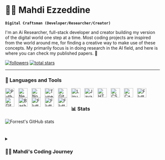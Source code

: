 # 🏄‍♂️ Mahdi Ezzeddine

**`Digital Craftsman (Developer/Researcher/Creator)`**

I'm an Ai Researcher, full-stack developer and creator building my version of the digital world one step at a time. Most coding projects are inspired from the world around me, for finding a creative way to make use of these concepts. My primarily focus is in doing research in the AI field, and here is where you can check my published papers. 🤞

   <p align="left">
      <a href="https://github.com/EzzMahdi?tab=followers">
         <img alt="followers" title="Follow me on Github" src="https://custom-icon-badges.demolab.com/github/followers/EzzMahdi?color=236ad3&labelColor=1155ba&style=for-the-badge&logo=person-add&label=Follow&logoColor=white"/></a>
      <a href="https://github.com/EzzMahdi?tab=repositories&sort=stargazers">
         <img alt="total stars" title="Total stars on GitHub" src="https://custom-icon-badges.demolab.com/github/stars/EzzMahdi?color=55960c&style=for-the-badge&labelColor=488207&logo=star"/></a>
   </p>

---

### 🧰 Languages and Tools

<img align="left" alt="Python" width="30px" style="padding-right:10px;" src="https://cdn.jsdelivr.net/gh/devicons/devicon/icons/python/python-plain.svg" />
<img align="left" alt="Next.js" width="30px" style="padding-right:10px;" src="https://cdn.jsdelivr.net/gh/devicons/devicon@latest/icons/nextjs/nextjs-original.svg"/>
<img align="left" alt="NodeJS" width="30px" style="padding-right:10px;" src="https://cdn.jsdelivr.net/gh/devicons/devicon/icons/nodejs/nodejs-original.svg" />
<img align="left" alt="TypeScript" width="30px" style="padding-right:10px;" src="https://cdn.jsdelivr.net/gh/devicons/devicon/icons/typescript/typescript-plain.svg" />
<img align="left" alt="Git" width="30px" style="padding-right:10px;" src="https://cdn.jsdelivr.net/gh/devicons/devicon/icons/git/git-original.svg" />
<img align="left" alt="Linux" width="30px" style="padding-right:10px;" src="https://cdn.jsdelivr.net/gh/devicons/devicon/icons/linux/linux-original.svg" />
<img align="left" alt="JavaScript" width="30px" style="padding-right:10px;" src="https://cdn.jsdelivr.net/gh/devicons/devicon/icons/javascript/javascript-plain.svg" />
<img align="left" alt="HTML" width="30px" style="padding-right:10px;" src="https://cdn.jsdelivr.net/gh/devicons/devicon/icons/html5/html5-plain.svg" />
<img align="left" alt="CSS" width="30px" style="padding-right:10px;" src="https://cdn.jsdelivr.net/gh/devicons/devicon/icons/css3/css3-plain.svg" />
<img align="left" alt="C++" width="30px" style="padding-right:10px;" src="https://cdn.jsdelivr.net/gh/devicons/devicon/icons/cplusplus/cplusplus-line.svg" />
<img align="left" alt="Flutter" width="30px" style="padding-right:10px;"  src="https://cdn.jsdelivr.net/gh/devicons/devicon@latest/icons/flutter/flutter-original.svg" />       
<img align="left" alt="GitHub" width="30px" style="padding-right:10px;" src="https://cdn.jsdelivr.net/gh/devicons/devicon/icons/github/github-original.svg" />
<img align="left" alt="Bash" width="30px" style="padding-right:10px;" src="https://cdn.jsdelivr.net/gh/devicons/devicon/icons/bash/bash-original.svg" />
<img align="left" alt="Flutter" width="30px" style="padding-right:10px;" src="https://cdn.jsdelivr.net/gh/devicons/devicon@latest/icons/amazonwebservices/amazonwebservices-original-wordmark.svg" />
<img align="left" alt="Flutter" width="30px" style="padding-right:10px;" src="https://cdn.jsdelivr.net/gh/devicons/devicon@latest/icons/arduino/arduino-original.svg" />
<img align="left" alt="Flutter" width="30px" style="padding-right:10px;" src="https://cdn.jsdelivr.net/gh/devicons/devicon@latest/icons/mysql/mysql-original-wordmark.svg" />

<br />


#

### 📊 Stats

![Forrest's GitHub stats](https://github-readme-stats.vercel.app/api?username=ezzmahdi&show_icons=true&theme=gruvbox)

<!-- ![GitHub Streak](https://streak-stats.demolab.com?user=EzzMahdi&theme=gruvbox&border_radius=4.5) -->

#



<details>
 <summary><h3>👨‍💻 Mahdi's Coding Journey</h3></summary>
Wandering through the vast world of coding, chasing every shiny new thing that caught my eye. Each language, each framework felt like an untold story waiting to be explored. But with every chapter I started, I found myself asking: What now? I was learning, but without a purpose, like gathering tools without knowing what I wanted to build.
That changed when I started working on real projects. One of my first was a Python automation script that saved hours of manual work. It wasn’t groundbreaking, but it was useful, and for the first time, I felt the power of coding to make life easier. Then I built a SaaS platform for managing emails, a project that taught me how to turn ideas into solutions people could actually use.
Later, I got into AI and machine learning. I worked on a project that used models to analyze patterns and make predictions. It was fascinating to see how data could teach machines to improve on their own.
Now, I’m ready to take everything I’ve learned—automation, SaaS, AI—and build something bigger. No more wandering. It’s time to create something that matters.
